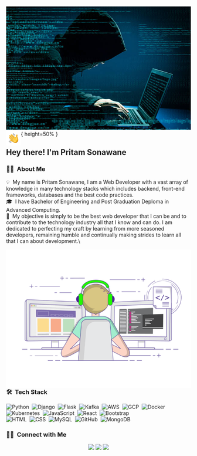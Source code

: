 ![Pritam Kishor Sonawane Banner](assets/pritam_sonawane.jpg){ height=50% }
<img alt="Night Coding" src="./assets/Hand%20Wave.gif" width='40' align="left"/><h2>Hey there! I'm Pritam Sonawane</h2>

<!-- ## 👋 &nbsp;Hey there! I'm Aditya -->

### 👨🏻‍ &nbsp;About Me

💡 &nbsp;My name is Pritam Sonawane, I am a Web Developer with a vast array of knowledge in many technology stacks which includes backend, front-end frameworks, databases and the best code practices.\
🎓 &nbsp;I have Bachelor of Engineering and Post Graduation Deploma in Advanced Computing.\
🌱 &nbsp;My objective is simply to be the best web developer that I can be and to contribute to the technology industry all that I know and can do. I am dedicated to perfecting my craft by learning from more seasoned developers, remaining humble and continually making strides to learn all that I can about development.\

<img alt="Night Coding" src="assets/coding-freak.gif" align="right"/>

### 🛠 &nbsp;Tech Stack

![Python](https://img.shields.io/badge/-Python-05122A?style=flat&logo=python)&nbsp;
![Django](https://img.shields.io/badge/-Django-05122A?style=flat&logo=django&logoColor=092E20)&nbsp;
![Flask](https://img.shields.io/badge/-Flask-05122A?style=flat&logo=flask)&nbsp;
![Kafka](https://img.shields.io/badge/-Kafka-05122A?style=flat&logo=apache-kafka)&nbsp;
![AWS](https://img.shields.io/badge/-AWS-05122A?style=flat&logo=Amazon)&nbsp;
![GCP](https://img.shields.io/badge/-GCP-05122A?style=flat&logo=google-cloud)&nbsp;
![Docker](https://img.shields.io/badge/-Docker-05122A?style=flat&logo=linux)&nbsp;
![Kubernetes](https://img.shields.io/badge/-Kubernetes-05122A?style=flat&logo=Kubernetes)&nbsp;
![JavaScript](https://img.shields.io/badge/-JavaScript-05122A?style=flat&logo=javascript)&nbsp;
![React](https://img.shields.io/badge/-React-05122A?style=flat&logo=react)&nbsp;
![Bootstrap](https://img.shields.io/badge/-Bootstrap-05122A?style=flat&logo=bootstrap&logoColor=563D7C)\
![HTML](https://img.shields.io/badge/-HTML-05122A?style=flat&logo=HTML5)&nbsp;
![CSS](https://img.shields.io/badge/-CSS-05122A?style=flat&logo=CSS3&logoColor=1572B6)&nbsp;
![MySQL](https://img.shields.io/badge/-MySQL-05122A?style=flat&logo=MySQL)&nbsp;
![GitHub](https://img.shields.io/badge/-GitHub-05122A?style=flat&logo=github)&nbsp;
![MongoDB](https://img.shields.io/badge/-MongoDB-05122A?style=flat&logo=MongoDB&logoColor=007ACC)&nbsp;


### 🤝🏻 &nbsp;Connect with Me

<p align="center">
<a href="https://pritam-sonawane-software-engg.herokuapp.com/"><img src="https://img.shields.io/badge/-pritamsonawane.com-3423A6?style=flat&logo=Google-Chrome&logoColor=white"/></a>
<a href="https://www.linkedin.com/in/pritam-sonawane"><img src="https://img.shields.io/badge/-Pritam%20Kishor%20Sonawane-0077B5?style=flat&logo=Linkedin&logoColor=white"/></a>
<a href="mailto:pritam8956sonawane@gmail.com"><img src="https://img.shields.io/badge/-pritam8956sonawane@gmail.com-D14836?style=flat&logo=Gmail&logoColor=white"/></a>
